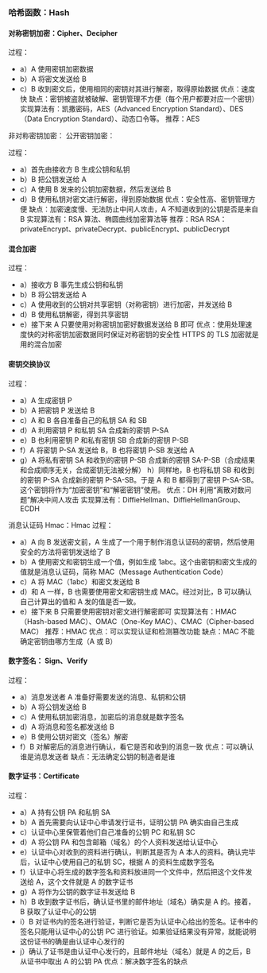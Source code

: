 ### 哈希函数：Hash

#### 对称密钥加密：Cipher、Decipher
过程：

- a）A 使用密钥加密数据
- b）A 将密文发送给 B
- c）B 收到密文后，使用相同的密钥对其进行解密，取得原始数据
  优点：速度快
  缺点：密钥被盗就被破解、密钥管理不方便（每个用户都要对应一个密钥）
  实现算法有：凯撒密码，AES（Advanced Encryption Standard）、DES（Data Encryption Standard）、动态口令等。
  推荐：AES

非对称密钥加密：
公开密钥加密：

  过程：
- a）首先由接收方 B 生成公钥和私钥
- b）B 把公钥发送给 A
- c）A 使用 B 发来的公钥加密数据，然后发送给 B
- d）B 使用私钥对密文进行解密，得到原始数据
  优点：安全性高、密钥管理方便
  缺点：加密速度慢、无法防止中间人攻击，A 不知道收到的公钥是否是来自 B
  实现算法有：RSA 算法、椭圆曲线加密算法等
  推荐：RSA
  RSA：privateEncrypt、privateDecrypt、publicEncrypt、publicDecrypt

#### 混合加密
过程：

- a）接收方 B 事先生成公钥和私钥
- b）B 将公钥发送给 A
- c）A 使用收到的公钥对共享密钥（对称密钥）进行加密，并发送给 B
- d）B 使用私钥解密，得到共享密钥
- e）接下来 A 只要使用对称密钥加密好数据发送给 B 即可
  优点：使用处理速度快的对称密钥加密数据同时保证对称密钥的安全性
  HTTPS 的 TLS 加密就是用的混合加密

#### 密钥交换协议
过程：

- a）A 生成密钥 P
- b）A 把密钥 P 发送给 B
- c）A 和 B 各自准备自己的私钥 SA 和 SB
- d）A 利用密钥 P 和私钥 SA 合成新的密钥 P-SA
- e）B 也利用密钥 P 和私有密钥 SB 合成新的密钥 P-SB
- f）A 将密钥 P-SA 发送给 B，B 也将密钥 P-SB 发送给 A
- g）A 将私有密钥 SA 和收到的密钥 P-SB 合成新的密钥 SA-P-SB（合成结果和合成顺序无关，合成密钥无法被分解）
  h）同样地，B 也将私钥 SB 和收到的密钥 P-SA 合成新的密钥 P-SA-SB。于是 A 和 B 都得到了密钥 P-SA-SB。这个密钥将作为“加密密钥”和“解密密钥”使用。
  优点：DH 利用“离散对数问题”解决中间人攻击
  实现算法有：DiffieHellman、DiffieHellmanGroup、ECDH

消息认证码 Hmac：Hmac
过程：

- a）A 向 B 发送密文前，A 生成了一个用于制作消息认证码的密钥，然后使用安全的方法将密钥发送给了 B
- b）A 使用密文和密钥生成一个值，例如生成 1abc。这个由密钥和密文生成的值就是消息认证码，简称 MAC（Message Authentication Code）
- c）A 将 MAC（1abc）和密文发送给 B
- d）和 A 一样，B 也需要使用密文和密钥生成 MAC。经过对比，B 可以确认自己计算出的值和 A 发的值是否一致。
- e）接下来 B 只需要使用密钥对密文进行解密即可
  实现算法有：HMAC（Hash-based MAC）、OMAC（One-Key MAC）、CMAC（Cipher-based MAC）
  推荐：HMAC
  优点：可以实现认证和检测篡改功能
  缺点：MAC 不能确定密钥由哪方生成（A 或 B）

#### 数字签名： Sign、Verify
过程：

- a）消息发送者 A 准备好需要发送的消息、私钥和公钥
- b）A 将公钥发送给 B
- c）A 使用私钥加密消息，加密后的消息就是数字签名
- d）A 将消息和签名都发送给 B
- e）B 使用公钥对密文（签名）解密
- f）B 对解密后的消息进行确认，看它是否和收到的消息一致
  优点：可以确认谁是消息发送者
  缺点：无法确定公钥的制造者是谁

#### 数字证书：Certificate
过程：

- a）A 持有公钥 PA 和私钥 SA
- b）A 首先需要向认证中心申请发行证书，证明公钥 PA 确实由自己生成
- c）认证中心里保管着他们自己准备的公钥 PC 和私钥 SC
- d）A 将公钥 PA 和包含邮箱（域名）的个人资料发送给认证中心
- e）认证中心对收到的资料进行确认，判断其是否为 A 本人的资料。确认完毕后，认证中心使用自己的私钥 SC，根据 A 的资料生成数字签名
- f）认证中心将生成的数字签名和资料放进同一个文件中，然后把这个文件发送给 A，这个文件就是 A 的数字证书
- g）A 将作为公钥的数字证书发送给 B
- h）B 收到数字证书后，确认证书里的邮件地址（域名）确实是 A 的。接着，B 获取了认证中心的公钥
- i）B 对证书内的签名进行验证，判断它是否为认证中心给出的签名。证书中的签名只能用认证中心的公钥 PC 进行验证。如果验证结果没有异常，就能说明这份证书的确是由认证中心发行的
- j）确认了证书是由认证中心发行的，且邮件地址（域名）就是 A 的之后，B 从证书中取出 A 的公钥 PA
  优点：解决数字签名的缺点
